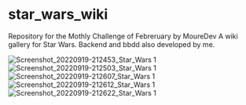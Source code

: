 # star_wars_wiki

Repository for the Mothly Challenge of Febreruary by MoureDev
A wiki gallery for Star Wars. Backend and bbdd also developed by me.

![Screenshot_20220919-212453_Star_Wars 1](https://user-images.githubusercontent.com/56835908/191099602-c1f3e20f-2078-4fdc-a87a-2b41452e839e.jpg)
![Screenshot_20220919-212503_Star_Wars 1](https://user-images.githubusercontent.com/56835908/191099702-b674249a-ff6b-4ddd-a1b4-1798f7652eb4.jpg)
![Screenshot_20220919-212607_Star_Wars 1](https://user-images.githubusercontent.com/56835908/191099760-69545113-a893-4170-b874-24c56b1d857d.jpg)
![Screenshot_20220919-212612_Star_Wars 1](https://user-images.githubusercontent.com/56835908/191099834-c3bdd71d-8977-4e46-af96-56e22f8a7a1f.jpg)
![Screenshot_20220919-212622_Star_Wars 1](https://user-images.githubusercontent.com/56835908/191099867-0f5c3cec-2a38-4344-9590-0dfb9f3191da.jpg)
